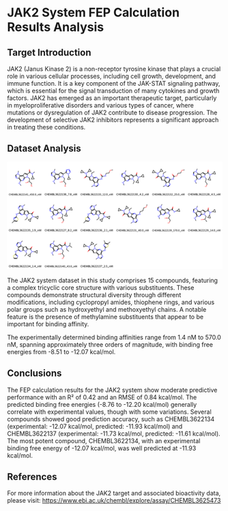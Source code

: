 # JAK2 System FEP Calculation Results Analysis

## Target Introduction

JAK2 (Janus Kinase 2) is a non-receptor tyrosine kinase that plays a crucial role in various cellular processes, including cell growth, development, and immune function. It is a key component of the JAK-STAT signaling pathway, which is essential for the signal transduction of many cytokines and growth factors. JAK2 has emerged as an important therapeutic target, particularly in myeloproliferative disorders and various types of cancer, where mutations or dysregulation of JAK2 contribute to disease progression. The development of selective JAK2 inhibitors represents a significant approach in treating these conditions.

## Dataset Analysis

![Molecular structures of representative compounds](mol_grid.png)

The JAK2 system dataset in this study comprises 15 compounds, featuring a complex tricyclic core structure with various substituents. These compounds demonstrate structural diversity through different modifications, including cyclopropyl amides, thiophene rings, and various polar groups such as hydroxyethyl and methoxyethyl chains. A notable feature is the presence of methylamine substituents that appear to be important for binding affinity.

The experimentally determined binding affinities range from 1.4 nM to 570.0 nM, spanning approximately three orders of magnitude, with binding free energies from -8.51 to -12.07 kcal/mol.

## Conclusions

The FEP calculation results for the JAK2 system show moderate predictive performance with an R² of 0.42 and an RMSE of 0.84 kcal/mol. The predicted binding free energies (-8.76 to -12.20 kcal/mol) generally correlate with experimental values, though with some variations. Several compounds showed good prediction accuracy, such as CHEMBL3622134 (experimental: -12.07 kcal/mol, predicted: -11.93 kcal/mol) and CHEMBL3622137 (experimental: -11.73 kcal/mol, predicted: -11.61 kcal/mol). The most potent compound, CHEMBL3622134, with an experimental binding free energy of -12.07 kcal/mol, was well predicted at -11.93 kcal/mol.

## References

For more information about the JAK2 target and associated bioactivity data, please visit:
https://www.ebi.ac.uk/chembl/explore/assay/CHEMBL3625473 